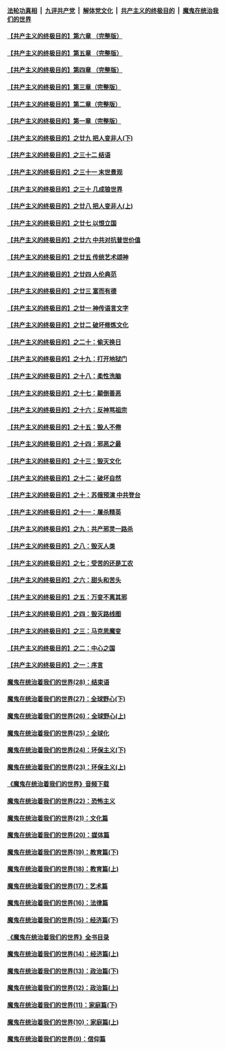 

####  [法轮功真相](../../../../basic/blob/master/README.md?t=06022231) &nbsp;|&nbsp; [九评共产党](../../../../9ping.md/blob/master/README.md?t=06022231) &nbsp;|&nbsp; [解体党文化](../../../../jtdwh.md/blob/master/README.md?t=06022231)  &nbsp;|&nbsp; [共产主义的终极目的](../../../../gczydzjmd.md/blob/master/README.md?t=06022231) &nbsp;|&nbsp; [魔鬼在统治我们的世界](../../../../mgztzwmdsj.md/blob/master/README.md?t=06022231) 

#### [【共产主义的终极目的】第六章 （完整版）](../pages/nsc422/n11428913.md?t=06022231) 

#### [【共产主义的终极目的】第五章 （完整版）](../pages/nsc422/n11428912.md?t=06022231) 

#### [【共产主义的终极目的】第四章 （完整版）](../pages/nsc422/n11428907.md?t=06022231) 

#### [【共产主义的终极目的】第三章（完整版）](../pages/nsc422/n11428848.md?t=06022231) 

#### [【共产主义的终极目的】第二章（完整版）](../pages/nsc422/n11428831.md?t=06022231) 

#### [【共产主义的终极目的】第一章（完整版）](../pages/nsc422/n11417651.md?t=06022231) 

#### [【共产主义的终极目的】之廿九 把人变非人(下)](../pages/nsc422/n11344140.md?t=06022231) 

#### [【共产主义的终极目的】之三十二 结语](../pages/nsc422/n11360535.md?t=06022231) 

#### [【共产主义的终极目的】之三十一 末世景观](../pages/nsc422/n11351129.md?t=06022231) 

#### [【共产主义的终极目的】之三十 几成狼世界](../pages/nsc422/n11348280.md?t=06022231) 

#### [【共产主义的终极目的】之廿八 把人变非人(上)](../pages/nsc422/n11340492.md?t=06022231) 

#### [【共产主义的终极目的】之廿七 以恨立国](../pages/nsc422/n11336944.md?t=06022231) 

#### [【共产主义的终极目的】之廿六 中共对抗普世价值](../pages/nsc422/n11324785.md?t=06022231) 

#### [【共产主义的终极目的】之廿五 传统艺术颂神](../pages/nsc422/n11296396.md?t=06022231) 

#### [【共产主义的终极目的】之廿四 人伦典范](../pages/nsc422/n11296397.md?t=06022231) 

#### [【共产主义的终极目的】之廿三 富而有德](../pages/nsc422/n11283598.md?t=06022231) 

#### [【共产主义的终极目的】之廿一 神传语言文字](../pages/nsc422/n11263265.md?t=06022231) 

#### [【共产主义的终极目的】之廿二 破坏修炼文化](../pages/nsc422/n11245728.md?t=06022231) 

#### [【共产主义的终极目的】之二十：偷天换日](../pages/nsc422/n11238846.md?t=06022231) 

#### [【共产主义的终极目的】之十九：打开地狱门](../pages/nsc422/n11206376.md?t=06022231) 

#### [【共产主义的终极目的】之十八：柔性洗脑](../pages/nsc422/n11199994.md?t=06022231) 

#### [【共产主义的终极目的】之十七：颠倒善恶](../pages/nsc422/n11179782.md?t=06022231) 

#### [【共产主义的终极目的】之十六：反神骂祖宗](../pages/nsc422/n11166798.md?t=06022231) 

#### [【共产主义的终极目的】之十五：毁人不倦](../pages/nsc422/n11166792.md?t=06022231) 

#### [【共产主义的终极目的】之十四：邪恶之最](../pages/nsc422/n11150249.md?t=06022231) 

#### [【共产主义的终极目的】之十三：毁灭文化](../pages/nsc422/n11135227.md?t=06022231) 

#### [【共产主义的终极目的】之十二：破坏自然](../pages/nsc422/n11135214.md?t=06022231) 

#### [【共产主义的终极目的】之十：苏俄预演 中共登台](../pages/nsc422/n11118424.md?t=06022231) 

#### [【共产主义的终极目的】之十一：屠杀精英](../pages/nsc422/n11118442.md?t=06022231) 

#### [【共产主义的终极目的】之九：共产邪灵一路杀](../pages/nsc422/n11114139.md?t=06022231) 

#### [【共产主义的终极目的】之八：毁灭人类](../pages/nsc422/n11108503.md?t=06022231) 

#### [【共产主义的终极目的】之七：受苦的还是工农](../pages/nsc422/n11101809.md?t=06022231) 

#### [【共产主义的终极目的】之六：甜头和苦头](../pages/nsc422/n11096971.md?t=06022231) 

#### [【共产主义的终极目的】之五：万变不离其邪](../pages/nsc422/n11091285.md?t=06022231) 

#### [【共产主义的终极目的】之四：毁灭路线图](../pages/nsc422/n11086284.md?t=06022231) 

#### [【共产主义的终极目的】之三：马克思魔变](../pages/nsc422/n11061941.md?t=06022231) 

#### [【共产主义的终极目的】之二：中心之国](../pages/nsc422/n11047728.md?t=06022231) 

#### [【共产主义的终极目的】之一：序言](../pages/nsc422/n11086077.md?t=06022231) 

#### [魔鬼在统治着我们的世界(28)：结束语](../pages/nsc422/n10936246.md?t=06022231) 

#### [魔鬼在统治着我们的世界(27)：全球野心(下)](../pages/nsc422/n10928319.md?t=06022231) 

#### [魔鬼在统治着我们的世界(26)：全球野心(上)](../pages/nsc422/n10900318.md?t=06022231) 

#### [魔鬼在统治着我们的世界(25)：全球化](../pages/nsc422/n10788205.md?t=06022231) 

#### [魔鬼在统治着我们的世界(24)：环保主义(下)](../pages/nsc422/n10695307.md?t=06022231) 

#### [魔鬼在统治着我们的世界(23)：环保主义(上)](../pages/nsc422/n10688613.md?t=06022231) 

#### [《魔鬼在统治着我们的世界》音频下载](../pages/nsc422/n10635553.md?t=06022231) 

#### [魔鬼在统治着我们的世界(22)：恐怖主义](../pages/nsc422/n10614727.md?t=06022231) 

#### [魔鬼在统治着我们的世界(21)：文化篇](../pages/nsc422/n10597706.md?t=06022231) 

#### [魔鬼在统治着我们的世界(20)：媒体篇](../pages/nsc422/n10586579.md?t=06022231) 

#### [魔鬼在统治着我们的世界(19)：教育篇(下)](../pages/nsc422/n10564808.md?t=06022231) 

#### [魔鬼在统治着我们的世界(18)：教育篇(上)](../pages/nsc422/n10526970.md?t=06022231) 

#### [魔鬼在统治着我们的世界(17)：艺术篇](../pages/nsc422/n10499093.md?t=06022231) 

#### [魔鬼在统治着我们的世界(16)：法律篇](../pages/nsc422/n10485969.md?t=06022231) 

#### [魔鬼在统治着我们的世界(15)：经济篇(下)](../pages/nsc422/n10469975.md?t=06022231) 

#### [《魔鬼在统治着我们的世界》全书目录](../pages/nsc422/n10464261.md?t=06022231) 

#### [魔鬼在统治着我们的世界(14)：经济篇(上)](../pages/nsc422/n10457370.md?t=06022231) 

#### [魔鬼在统治着我们的世界(13)：政治篇(下)](../pages/nsc422/n10448270.md?t=06022231) 

#### [魔鬼在统治着我们的世界(12)：政治篇(上)](../pages/nsc422/n10444576.md?t=06022231) 

#### [魔鬼在统治着我们的世界(11)：家庭篇(下)](../pages/nsc422/n10440961.md?t=06022231) 

#### [魔鬼在统治着我们的世界(10)：家庭篇(上)](../pages/nsc422/n10435448.md?t=06022231) 

#### [魔鬼在统治着我们的世界(9)：信仰篇](../pages/nsc422/n10432159.md?t=06022231) 

